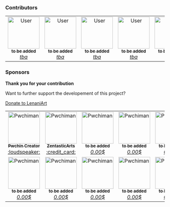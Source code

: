 ### Contributors

<table>
  <tbody>
 <tr>
        <td align="center"><a href="#"><img src="https://avatars.githubusercontent.com/u/13005368?s=100&v=3" width="100px;" alt="User"/><br /><sub><b>to be added</b></sub></a><br /><a href="#"><em>tba</em></a></td>
	<td align="center"><a href="#"><img src="https://avatars.githubusercontent.com/u/13005368?s=100&v=3" width="100px;" alt="User"/><br /><sub><b>to be added</b></sub></a><br /><a href="#"><em>tba</em></a></td>
	 <td align="center"><a href="#"><img src="https://avatars.githubusercontent.com/u/13005368?s=100&v=3" width="100px;" alt="User"/><br /><sub><b>to be added</b></sub></a><br /><a href="#"><em>tba</em></a></td>
	 <td align="center"><a href="#"><img src="https://avatars.githubusercontent.com/u/13005368?s=100&v=3" width="100px;" alt="User"/><br /><sub><b>to be added</b></sub></a><br /><a href="#"><em>tba</em></a></td>
	 <td align="center"><a href="#"><img src="https://avatars.githubusercontent.com/u/13005368?s=100&v=3" width="100px;" alt="User"/><br /><sub><b>to be added</b></sub></a><br /><a href="#"><em>tba</em></a></td>
	 <td align="center"><a href="#"><img src="https://avatars.githubusercontent.com/u/13005368?s=100&v=3" width="100px;" alt="User"/><br /><sub><b>to be added</b></sub></a><br /><a href="#"><em>tba</em></a></td>
	 <td align="center"><a href="#"><img src="https://avatars.githubusercontent.com/u/13005368?s=100&v=3" width="100px;" alt="User"/><br /><sub><b>to be added</b></sub></a><br /><a href="#"><em>tba</em></a></td>
    </tr>
  </tbody>
</table>


### Sponsors

**Thank you for your contribution**

Want to further support the developement of this project?

[Donate to LenaniArt](https://donate.stripe.com/9AQ3fK45P1rIfZubIJ)


<table>
  <tbody>
    <tr>
      <td align="center"><a href="https://pwchi.design-xpro.com/participant/pwchiman/"><img src="https://avatars.githubusercontent.com/u/96176424?s=100&v=3" width="100px;" alt="Pwchiman"/><br /><sub><b>Pwchin Creator</b></sub></a><br /><a href="https://github.com/PwchiWorld/app/discussions" title="Answering Questions">:loudspeaker:</a></td>
      <td align="center"><a href="https://github.com/ZentasticArts"><img src="https://avatars.githubusercontent.com/u/116814275?s=100&v=3" width="100px;" alt="Pwchiman"/><br /><sub><b>ZentasticArts</b></sub></a><br /><a href="https://donate.stripe.com/9AQ3fK45P1rIfZubIJ" title="Contributors">:credit_card:</a></td>
	  <td align="center"><a href="#"><img src="https://avatars.githubusercontent.com/u/13005368?s=100&v=3" width="100px;" alt="Pwchiman"/><br /><sub><b>to be added</b></sub></a><br /><a href="https://donate.stripe.com/9AQ3fK45P1rIfZubIJ"><em>0.00$</em></a></td>
	  <td align="center"><a href="#"><img src="https://avatars.githubusercontent.com/u/13005368?s=100&v=3" width="100px;" alt="Pwchiman"/><br /><sub><b>to be added</b></sub></a><br /><a href="https://donate.stripe.com/9AQ3fK45P1rIfZubIJ"><em>0.00$</em></a></td>
	  <td align="center"><a href="#"><img src="https://avatars.githubusercontent.com/u/13005368?s=100&v=3" width="100px;" alt="Pwchiman"/><br /><sub><b>to be added</b></sub></a><br /><a href="https://donate.stripe.com/9AQ3fK45P1rIfZubIJ"><em>0.00$</em></a></td>
	  <td align="center"><a href="#"><img src="https://avatars.githubusercontent.com/u/13005368?s=100&v=3" width="100px;" alt="Pwchiman"/><br /><sub><b>to be added</b></sub></a><br /><a href="https://donate.stripe.com/9AQ3fK45P1rIfZubIJ"><em>0.00$</em></a></td>
	  <td align="center"><a href="#"><img src="https://avatars.githubusercontent.com/u/13005368?s=100&v=3" width="100px;" alt="Pwchiman"/><br /><sub><b>to be added</b></sub></a><br /><a href="https://donate.stripe.com/9AQ3fK45P1rIfZubIJ"><em>0.00$</em></a></td>
    </tr>
    <tr>
        <td align="center"><a href="#"><img src="https://avatars.githubusercontent.com/u/13005368?s=100&v=3" width="100px;" alt="Pwchiman"/><br /><sub><b>to be added</b></sub></a><br /><a href="https://donate.stripe.com/9AQ3fK45P1rIfZubIJ"><em>0.00$</em></a></td>
	<td align="center"><a href="#"><img src="https://avatars.githubusercontent.com/u/13005368?s=100&v=3" width="100px;" alt="Pwchiman"/><br /><sub><b>to be added</b></sub></a><br /><a href="https://donate.stripe.com/9AQ3fK45P1rIfZubIJ"><em>0.00$</em></a></td>
	<td align="center"><a href="#"><img src="https://avatars.githubusercontent.com/u/13005368?s=100&v=3" width="100px;" alt="Pwchiman"/><br /><sub><b>to be added</b></sub></a><br /><a href="https://donate.stripe.com/9AQ3fK45P1rIfZubIJ"><em>0.00$</em></a></td>
	<td align="center"><a href="#"><img src="https://avatars.githubusercontent.com/u/13005368?s=100&v=3" width="100px;" alt="Pwchiman"/><br /><sub><b>to be added</b></sub></a><br /><a href="https://donate.stripe.com/9AQ3fK45P1rIfZubIJ"><em>0.00$</em></a></td>
	<td align="center"><a href="#"><img src="https://avatars.githubusercontent.com/u/13005368?s=100&v=3" width="100px;" alt="Pwchiman"/><br /><sub><b>to be added</b></sub></a><br /><a href="https://donate.stripe.com/9AQ3fK45P1rIfZubIJ"><em>0.00$</em></a></td>
	<td align="center"><a href="#"><img src="https://avatars.githubusercontent.com/u/13005368?s=100&v=3" width="100px;" alt="Pwchiman"/><br /><sub><b>to be added</b></sub></a><br /><a href="https://donate.stripe.com/9AQ3fK45P1rIfZubIJ"><em>0.00$</em></a></td>
	<td align="center"><a href="#"><img src="https://avatars.githubusercontent.com/u/13005368?s=100&v=3" width="100px;" alt="Pwchiman"/><br /><sub><b>to be added</b></sub></a><br /><a href="https://donate.stripe.com/9AQ3fK45P1rIfZubIJ"><em>0.00$</em></a></td>
    </tr>
  </tbody>
</table>
